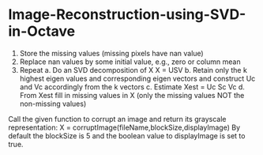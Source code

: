 # Image-Reconstruction-using-SVD-in-Octave

1. Store the missing values (missing pixels have nan value)
2. Replace nan values by some initial value, e.g., zero or column mean 
3. Repeat
a. Do an SVD decomposition of X
X = USV
b. Retain only the k highest eigen values and corresponding eigen vectors and construct Uc and Vc accordingly from the k vectors
c. Estimate Xest = Uc Sc Vc
d. From Xest fill in missing values in X (only the missing values NOT the non-missing values)

Call the given function to corrupt an image and return its grayscale representation:
	 X = corruptImage(fileName,blockSize,displayImage)
By default the blockSize is 5 and the boolean value to displayImage is set to true.
